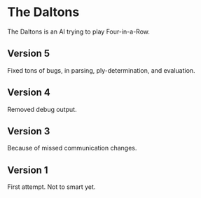 The Daltons
===========

The Daltons is an AI trying to play Four-in-a-Row.

Version 5
---------
Fixed tons of bugs, in parsing, ply-determination, and evaluation.

Version 4
---------
Removed debug output.

Version 3
---------
Because of missed communication changes.

Version 1
---------
First attempt. Not to smart yet.